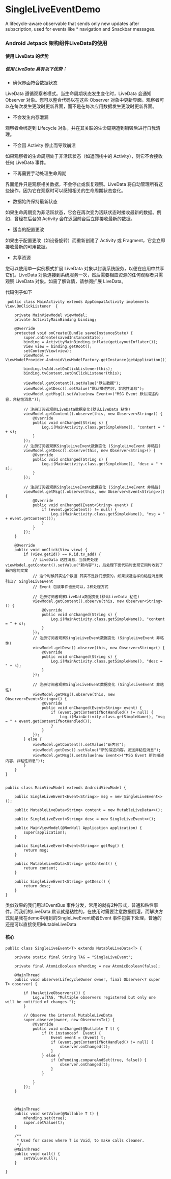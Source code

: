 # SingleLiveEventDemo
A lifecycle-aware observable that sends only new updates after subscription, used for events like  * navigation and Snackbar messages.

### Android Jetpack 架构组件LiveData的使用

#### 使用 LiveData 的优势
##### 使用 LiveData 具有以下优势：

- 确保界面符合数据状态

LiveData 遵循观察者模式。当生命周期状态发生变化时，LiveData 会通知 Observer 对象。您可以整合代码以在这些 Observer 对象中更新界面。观察者可以在每次发生更改时更新界面，而不是在每次应用数据发生更改时更新界面。
- 不会发生内存泄漏

观察者会绑定到 Lifecycle 对象，并在其关联的生命周期遭到销毁后进行自我清理。
- 不会因 Activity 停止而导致崩溃

如果观察者的生命周期处于非活跃状态（如返回栈中的 Activity），则它不会接收任何 LiveData 事件。
- 不再需要手动处理生命周期

界面组件只是观察相关数据，不会停止或恢复观察。LiveData 将自动管理所有这些操作，因为它在观察时可以感知相关的生命周期状态变化。
- 数据始终保持最新状态

如果生命周期变为非活跃状态，它会在再次变为活跃状态时接收最新的数据。例如，曾经在后台的 Activity 会在返回前台后立即接收最新的数据。
- 适当的配置更改

如果由于配置更改（如设备旋转）而重新创建了 Activity 或 Fragment，它会立即接收最新的可用数据。
- 共享资源

您可以使用单一实例模式扩展 LiveData 对象以封装系统服务，以便在应用中共享它们。LiveData 对象连接到系统服务一次，然后需要相应资源的任何观察者只需观察 LiveData 对象。如需了解详情，请参阅扩展 LiveData。

代码例子如下
```
 public class MainActivity extends AppCompatActivity implements View.OnClickListener  {

    private MainViewModel viewModel;
    private ActivityMainBinding binding;

    @Override
    protected void onCreate(Bundle savedInstanceState) {
        super.onCreate(savedInstanceState);
        binding = ActivityMainBinding.inflate(getLayoutInflater());
        View view = binding.getRoot();
        setContentView(view);
        viewModel = ViewModelProvider.AndroidViewModelFactory.getInstance(getApplication()).create(MainViewModel.class);

        binding.tvAdd.setOnClickListener(this);
        binding.tvContent.setOnClickListener(this);

        viewModel.getContent().setValue("默认数据");
        viewModel.getDesc().setValue("默认描述内容，非粘性消息");
        viewModel.getMsg().setValue(new Event<>("MSG Event 默认描述内容，非粘性消息"));

        // 注册订阅者观察LiveData数据变化(默认LiveData 粘性)
        viewModel.getContent().observe(this, new Observer<String>() {
            @Override
            public void onChanged(String s) {
                Log.i(MainActivity.class.getSimpleName(), "content = " + s);
            }
        });
        // 注册订阅者观察SingleLiveEvent数据变化 (SingleLiveEvent 非粘性)
        viewModel.getDesc().observe(this, new Observer<String>() {
            @Override
            public void onChanged(String s) {
                Log.i(MainActivity.class.getSimpleName(), "desc = " + s);
            }
        });

        // 注册订阅者观察SingleLiveEvent数据变化 (SingleLiveEvent 非粘性)
        viewModel.getMsg().observe(this, new Observer<Event<String>>() {
            @Override
            public void onChanged(Event<String> event) {
                if (event.getContent() != null) {
                    Log.i(MainActivity.class.getSimpleName(), "msg = " + event.getContent());
                }
            }
        });
    }

    @Override
    public void onClick(View view) {
        if (view.getId() == R.id.tv_add) {
            // LiveData 粘性消息，当我先处理viewModel.getContent().setValue("新内容");，后处理下面代码时出现它同时收到了新内容的文案
            // 这个时候其实这个数据 其实不是我们想要的，如果规避这样的粘性消息就引出了 SingleLiveEvent
            // Event 包装事件也是可以，2种处理方式

            // 注册订阅者观察LiveData数据变化(默认LiveData 粘性)
            viewModel.getContent().observe(this, new Observer<String>() {
                @Override
                public void onChanged(String s) {
                    Log.i(MainActivity.class.getSimpleName(), "content = " + s);
                }
            });
            // 注册订阅者观察SingleLiveEvent数据变化 (SingleLiveEvent 非粘性)
            viewModel.getDesc().observe(this, new Observer<String>() {
                @Override
                public void onChanged(String s) {
                    Log.i(MainActivity.class.getSimpleName(), "desc = " + s);
                }
            });

            // 注册订阅者观察SingleLiveEvent数据变化 (SingleLiveEvent 非粘性)
            viewModel.getMsg().observe(this, new Observer<Event<String>>() {
                @Override
                public void onChanged(Event<String> event) {
                    if (event.getContentIfNotHandled() != null) {
                        Log.i(MainActivity.class.getSimpleName(), "msg = " + event.getContentIfNotHandled());
                    }
                }
            });
        } else {
            viewModel.getContent().setValue("新内容");
            viewModel.getDesc().setValue("新的描述内容，发送非粘性消息");
            viewModel.getMsg().setValue(new Event<>("MSG Event 新的描述内容，非粘性消息"));
        }
    }
}
    
```


```
public class MainViewModel extends AndroidViewModel {

    public SingleLiveEvent<Event<String>> msg = new SingleLiveEvent<>();

    public MutableLiveData<String> content = new MutableLiveData<>();

    public SingleLiveEvent<String> desc = new SingleLiveEvent<>();

    public MainViewModel(@NonNull Application application) {
        super(application);
    }

    public SingleLiveEvent<Event<String>> getMsg() {
        return msg;
    }

    public MutableLiveData<String> getContent() {
        return content;
    }

    public SingleLiveEvent<String> getDesc() {
        return desc;
    }
}
```


类似效果的我们用过EventBus 事件分发，常用的就有2种形式，普通和粘性事件。而我们的LiveData 默认就是粘性的，在使用时需要注意数据倒灌，而解决方式就是我在demo中用到的SingleLiveEvent或者Event 事件包装下处理，普通的还是可以直接使用MutableLiveData

#### 核心


```
public class SingleLiveEvent<T> extends MutableLiveData<T> {

    private static final String TAG = "SingleLiveEvent";

    private final AtomicBoolean mPending = new AtomicBoolean(false);

    @MainThread
    public void observe(LifecycleOwner owner, final Observer<? super T> observer) {

        if (hasActiveObservers()) {
            Log.w(TAG, "Multiple observers registered but only one will be notified of changes.");
        }

        // Observe the internal MutableLiveData
        super.observe(owner, new Observer<T>() {
            @Override
            public void onChanged(@Nullable T t) {
                if (t instanceof  Event) {
                    Event event = (Event) t;
                    if (event.getContentIfNotHandled() != null) {
                        observer.onChanged(t);
                    }
                } else {
                    if (mPending.compareAndSet(true, false)) {
                        observer.onChanged(t);
                    }
                }

            }
        });
    }



    @MainThread
    public void setValue(@Nullable T t) {
        mPending.set(true);
        super.setValue(t);
    }

    /**
     * Used for cases where T is Void, to make calls cleaner.
     */
    @MainThread
    public void call() {
        setValue(null);
    }

}
```


